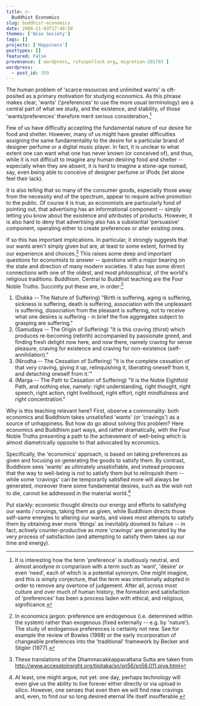```yaml
---
title: >-
  Buddhist Economics
slug: buddhist-economics
date: 2008-11-03T17:48:50
themes: ['Wise Society']
tags: []
projects: ['Happiness']
posttypes: []
featured: False
provenance: [ wordpress, rufuspollock.org, migration-201703 ]
wordpress:
  - post_id: 359
---
```


The human problem of 'scarce resources and unlimited wants' is oft-posited as a primary motivation for studying economics. As this phrase makes clear, 'wants' ('preferences' to use the more usual terminology) are a central part of what we study, and the existence, and stability, of those 'wants/preferences' therefore merit serious consideration.[^1]

[^1]: It is interesting how the term 'preference' is studiously neutral, and almost anodyne in comparison with a term such as 'want', 'desire' or even 'need', each of which is a potential synonym. One might imagine, and this is simply conjecture, that the term was intentionally adopted in order to remove any overtone of judgement. After all, across most culture and over much of human history, the formation and satisfaction of 'preferences' has been a process laden with ethical, and religious, significance.

Few of us have difficulty accepting the fundamental nature of our desire for food and shelter. However, many of us might have greater difficulties assigning the same fundamentality to the desire for a particular brand of designer perfume or a digital music player. In fact, it is unclear to what extent one can want what one has never known (or conceived of), and thus, while it is not difficult to imagine any human desiring food and shelter -- especially when they are absent, it is hard to imagine a stone-age nomad, say, even being able to conceive of designer perfume or iPods (let alone feel their lack).

It is also telling that so many of the consumer goods, especially those away from the necessity end of the spectrum, appear to require active promotion to the public. Of course it is true, as economists are particularly fond of pointing out, that advertising has an informational component -- simply letting you know about the existence and attributes of products. However, it is also hard to deny that advertising also has a substantial 'persuasive' component, operating either to create preferences or alter existing ones.

If so this has important implications. In particular, it strongly suggests that our wants aren't simply given but are, at least to some extent, formed by our experience and choices.[^2] This raises some deep and important questions for economists to answer -- questions with a major bearing on the state and direction of many modern societies. It also has some direct connections with one of the oldest, and most philosophical, of the world's religious traditions: Buddhism. Central to Buddhist teaching are the Four Noble Truths. Succintly put these are, in order:[^3]

[^2]: In economics jargon: preference are endogenous (i.e. determined within the system) rather than exogenous (fixed externally -- e.g. by 'nature'). The study of endogenous preferences is certainly not new. See for example the review of Bowles (1998) or the early incorporation of changeable preferences into the 'traditional' framework by Becker and Stigler (1977).
 
[^3]: These translations of the Dhammacakkappavattana Sutta are taken from <http://www.accesstoinsight.org/tipitaka/sn/sn56/sn56.011.piya.html>

  1. (Dukka -- The Nature of Suffering) "Birth is suffering, aging is suffering, sickness is suffering, death is suffering, association with the unpleasant is suffering, dissociation from the pleasant is suffering, not to receive what one desires is suffering - in brief the five aggregates subject to grasping are suffering."
  2. (Samudaya -- The Origin of Suffering) "It is this craving (thirst) which produces re-becoming (rebirth) accompanied by passionate greed, and finding fresh delight now here, and now there, namely craving for sense pleasure, craving for existence and craving for non-existence (self-annihilation)."
  3. (Nirodha -- The Cessation of Suffering) "It is the complete cessation of that very craving, giving it up, relinquishing it, liberating oneself from it, and detaching oneself from it.'"
  4. (Marga -- The Path to Cessation of Suffering) "It is the Noble Eightfold Path, and nothing else, namely: right understanding, right thought, right speech, right action, right livelihood, right effort, right mindfulness and right concentration."

Why is this teaching relevant here? First, observe a commonality: both economics and Buddhism takes unsatisfied 'wants' (or 'cravings') as a source of unhappiness. But how do go about solving this problem? Here economics and Buddhism part ways, and rather dramatically, with the Four Noble Truths presenting a path to the achievement of well-being which is almost diametrically opposite to that advocated by economics.

Specifically, the 'economics' approach, is based on taking preferences as given and focusing on generating the goods to satisfy them. By contrast, Buddhism sees 'wants' as ultimately unsatisfiable, and instead proposes that the way to well-being is not to satisfy them but to relinquish them -- while some 'cravings' can be temporarily satisfied more will always be generated, moreover there some fundamental desires, such as the wish not to die, cannot be addressed in the material world.[^notyet]
 
Put starkly: economic thought directs our energy and efforts to satisfying our wants / cravings, taking them as given, while Buddhism directs those self-same energies to altering our wants, and views most attempts to satisfy them by obtaining ever more 'things' as inevitably doomed to failure -- in fact, actively counter-productive as more 'cravings' are generated by the very process of satisfaction (and attempting to satisfy them takes up our time and energy).

[^notyet]: At least, one might argue, not yet: one day, perhaps technology will even give us the ability to live forever either directly or via upload in silico. However, one senses that even then we will find new cravings and, even, to find our so long desired eternal life itself insufferable.


